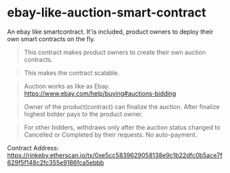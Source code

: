 # ebay-like-auction-smart-contract
An ebay like smartcontract. It'is included, product owners to deploy their own smart contracts on the fly. 

> This contract makes product owners to create their own auction contracts.

> This makes the contract scalable.

> Auction works as like as Ebay. https://www.ebay.com/help/buying#auctions-bidding

> Owner of the product(contract) can finalize the auction. After finalize highest bidder pays to the product owner.

> For other bidders, withdraws only after the auction status changed to Cancelled or Completed by their requests. No auto-payment.


Contract Address: https://rinkeby.etherscan.io/tx/0xe5cc5839629058138e9c1b22dfc0b5ace7f629f5f148c2fc355e9186fca5ebbb
